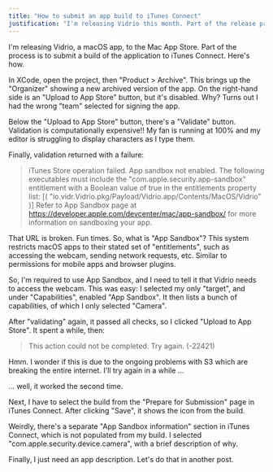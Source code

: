```yaml
---
title: "How to submit an app build to iTunes Connect"
justification: "I'm releasing Vidrio this month. Part of the release process is build submission."
---
```


I'm releasing Vidrio, a macOS app, to the Mac App Store. Part of the process is to submit a build of the application to iTunes Connect. Here's how.

In XCode, open the project, then "Product > Archive". This brings up the "Organizer" showing a new archived version of the app. On the right-hand side is an "Upload to App Store" button, but it's disabled. Why? Turns out I had the wrong "team" selected for signing the app.

Below the "Upload to App Store" button, there's a "Validate" button. Validation is computationally expensive!! My fan is running at 100% and my editor is struggling to display characters as I type them.

Finally, validation returned with a failure:

> iTunes Store operation failed.
> App sandbox not enabled. The following executables must include the "com.apple.security.app-sandbox" entitlement with a Boolean value of true in the entitlements property list: [( "io.vidr.Vidrio.pkg/Payload/Vidrio.app/Contents/MacOS/Vidrio" )] Refer to App Sandbox page at https://developer.apple.com/devcenter/mac/app-sandbox/ for more information on sandboxing your app.

That URL is broken. Fun times. So, what is "App Sandbox"? This system restricts macOS apps to their stated set of "entitlements", such as accessing the webcam, sending network requests, etc. Similar to permissions for mobile apps and browser plugins.

So, I'm required to use App Sandbox, and I need to tell it that Vidrio needs to access the webcam. This was easy: I selected my only "target", and under "Capabilities", enabled "App Sandbox". It then lists a bunch of capabilities, of which I only selected "Camera".

After "validating" again, it passed all checks, so I clicked "Upload to App Store". It spent a while, then:

> This action could not be completed. Try again. (-22421)

Hmm. I wonder if this is due to the ongoing problems with S3 which are breaking the entire internet. I'll try again in a while ...

... well, it worked the second time.

Next, I have to select the build from the "Prepare for Submission" page in iTunes Connect. After clicking "Save", it shows the icon from the build.

Weirdly, there's a separate "App Sandbox information" section in iTunes Connect, which is not populated from my build. I selected "com.apple.security.device.camera", with a brief description of why.

Finally, I just need an app description. Let's do that in another post.
